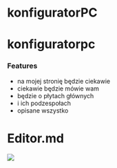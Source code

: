 # konfiguratorPC
# konfiguratorpc
### Features

- na mojej stronię będzie ciekawie
- ciekawie będzie mówie wam 
- będzie o płytach głównych
- i ich podzespołach 
- opisane wszystko
# Editor.md

![](https://allegro.stati.pl/AllegroIMG/PRODUCENCI/MSI/Z490-A-PRO/2-Z490-A-PRO.jpg)

